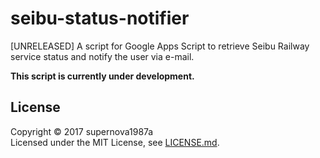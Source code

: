 ﻿
# seibu-status-notifier

[UNRELEASED] A script for Google Apps Script to retrieve Seibu Railway service status and notify the user via e-mail.

**This script is currently under development.**

## License

Copyright &copy; 2017 supernova1987a  
Licensed under the MIT License, see [LICENSE.md](LICENSE.md).